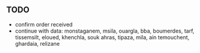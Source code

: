 ## TODO

- confirm order received
- continue with data: monstaganem, msila, ouargla, bba, boumerdes, tarf, tissemsilt, eloued, khenchla, souk ahras, tipaza, mila, ain temouchent, ghardaia, relizane
